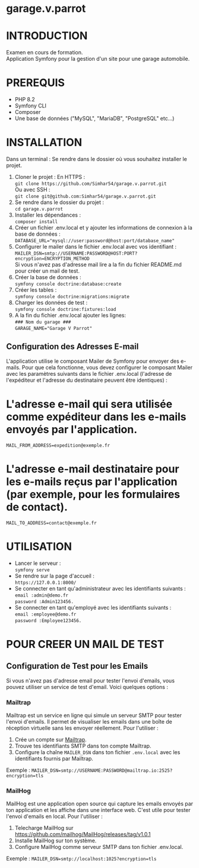 # garage.v.parrot

# INTRODUCTION

Examen en cours de formation. </br> 
Application Symfony pour la gestion d'un site pour une garage automobile.

# PREREQUIS

- PHP 8.2
- Symfony CLI
- Composer
- Une base de données ("MySQL", "MariaDB", "PostgreSQL" etc...)

# INSTALLATION

Dans un terminal :
Se rendre dans le dossier où vous souhaitez installer le projet.
1.  Cloner le projet :
    En HTTPS :</br>
    ```git clone https://github.com/Simhar54/garage.v.parrot.git ``` </br>
   Ou avec SSH :</br>
    ```git clone git@github.com:Simhar54/garage.v.parrot.git ```</br>
2.  Se rendre dans le dossier du projet :</br>
    ```cd garage.v.parrot```
3.  Installer les dépendances :</br>
    ```composer install```
4.  Créer un fichier .env.local et y ajouter les informations de connexion à la base de données : </br>
    ```DATABASE_URL="mysql://user:password@host:port/database_name"```
5.  Configurer le mailer dans le fichier .env.local avec vos identifiant : </br>
    ```MAILER_DSN=smtp://USERNAME:PASSWORD@HOST:PORT?encryption=ENCRYPTION_METHOD```</br>
    Si vous n'avez pas d'adresse mail lire a la fin du fichier README.md pour créer un mail de test.
6.  Créer la base de données :</br>
    ```symfony console doctrine:database:create```
7.  Créer les tables :</br>
    ```symfony console doctrine:migrations:migrate```
8.  Charger les données de test :</br>
    ```symfony console doctrine:fixtures:load```
9.  A la fin du fichier .env.local ajouter les lignes: </br>
    ```### Nom du garage ###  ```	</br>
    ```GARAGE_NAME="Garage V Parrot"```


## Configuration des Adresses E-mail

L'application utilise le composant Mailer de Symfony pour envoyer des e-mails. Pour que cela fonctionne, vous devez configurer le composant Mailer avec les paramètres suivants dans le fichier .env.local (l'adresse de l'expéditeur et l'adresse du destinataire peuvent être identiques) :
# L'adresse e-mail qui sera utilisée comme expéditeur dans les e-mails envoyés par l'application.
 ```MAIL_FROM_ADDRESS=expedition@exemple.fr```

# L'adresse e-mail destinataire pour les e-mails reçus par l'application (par exemple, pour les formulaires de contact).
 ```MAIL_TO_ADDRESS=contact@exemple.fr```

# UTILISATION

- Lancer le serveur :</br>
    ```symfony serve```
- Se rendre sur la page d'accueil :</br>
    ```https://127.0.0.1:8000/```
- Se connecter en tant qu'administrateur avec les identifiants suivants :</br>
    ```email :admin@demo.fr```</br>
    ```password :Admin123456.```
- Se connecter en tant qu'employé avec les identifiants suivants :</br>
    ```email :employee@demo.fr```</br>
    ```password :Employee123456.```

# POUR CREER UN MAIL DE TEST

## Configuration de Test pour les Emails

Si vous n'avez pas d'adresse email pour tester l'envoi d'emails, vous pouvez utiliser un service de test d'email. Voici quelques options :

### Mailtrap

Mailtrap est un service en ligne qui simule un serveur SMTP pour tester l'envoi d'emails. Il permet de visualiser les emails dans une boîte de réception virtuelle sans les envoyer réellement. Pour l'utiliser :

1. Crée un compte sur [Mailtrap](https://mailtrap.io).
2. Trouve tes identifiants SMTP dans ton compte Mailtrap.
3. Configure la chaîne `MAILER_DSN` dans ton fichier `.env.local` avec les identifiants fournis par Mailtrap.

Exemple :
```MAILER_DSN=smtp://USERNAME:PASSWORD@mailtrap.io:2525?encryption=tls```

### MailHog

MailHog est une application open source qui capture les emails envoyés par ton application et les affiche dans une interface web. C'est utile pour tester l'envoi d'emails en local. Pour l'utiliser :
1. Telecharge MailHog sur https://github.com/mailhog/MailHog/releases/tag/v1.0.1
2. Installe MailHog sur ton système.
3. Configure MailHog comme serveur SMTP dans ton fichier .env.local.

Exemple :
```MAILER_DSN=smtp://localhost:1025?encryption=tls```